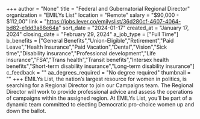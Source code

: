 +++
author = "None"
title = "Federal and Gubernatorial Regional Director"
organization = "EMILYs List"
location = "Remote"
salary = "$90,000 - $112,00"
link = "https://jobs.lever.co/emilyslist/36d280cf-4607-4064-bd82-e1dd3a88e64a"
sort_date = "2024-01-17"
created_at = "January 17, 2024"
closing_date = "February 29, 2024"
a_job_type = ["Full Time"]
b_benefits = ["General Benefits","Union-Eligible","Retirement","Paid Leave","Health Insurance","Paid Vacation","Dental","Vision","Sick time","Disability insurance","Professional development","Life insurance","FSA","Trans health","Transit benefits","Intersex health benefits","Short-term disability insurance","Long-term disability insurance"]
c_feedback = ""
aa_degrees_required = "No degree required"
thumbnail = ""
+++
EMILYs List, the nation’s largest resource for women in politics, is searching for a Regional Director to join our Campaigns team.  The Regional Director will work to provide professional advice and assess the operations of campaigns within the assigned region. At EMILYs List, you’ll be part of a dynamic team committed to electing Democratic pro-choice women up and down the ballot. 